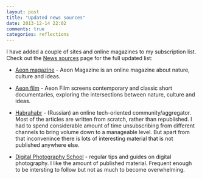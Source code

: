 ```yaml
---
layout: post
title: "Updated news sources"
date: 2013-12-14 22:02
comments: true
categories: reflections
---
```


I have added a couple of sites and online magazines to my subscription list. Check out the [News sources](/news-sources) page for the full updated list:

 * [Aeon magazine](http://aeon.co/) - Aeon Magazine is an online magazine about nature, culture and ideas.

 * [Aeon film](http://aeon.co/film/) - Aeon Film screens contemporary and classic short documentaries, exploring the intersections between nature, culture and ideas.

 * [Habrahabr](http://habrahabr.ru/) - (Russian) an online tech-oriented community/aggregator. Most of the articles are written from scratch, rather than republished. I had to spend considerable amount of time unsubscribing from different channels to bring volume down to a manageable level. But apart from that inconvenince there is lots of interesting material that is not published anywhere else.

 * [Digital Photography School](http://digital-photography-school.com/) - regular tips and guides on digital photography. I like the amount of published material. Frequent enough to be intersting to follow but not as much to become overwhelming.